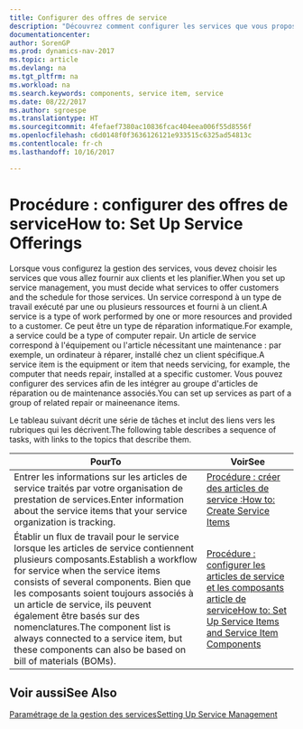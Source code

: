 ```yaml
---
title: Configurer des offres de service
description: "Découvrez comment configurer les services que vous proposez à vos clients."
documentationcenter: 
author: SorenGP
ms.prod: dynamics-nav-2017
ms.topic: article
ms.devlang: na
ms.tgt_pltfrm: na
ms.workload: na
ms.search.keywords: components, service item, service
ms.date: 08/22/2017
ms.author: sgroespe
ms.translationtype: HT
ms.sourcegitcommit: 4fefaef7380ac10836fcac404eea006f55d8556f
ms.openlocfilehash: c6d0148f0f3636126121e933515c6325ad54813c
ms.contentlocale: fr-ch
ms.lasthandoff: 10/16/2017

---
```


# <a name="how-to-set-up-service-offerings"></a><span data-ttu-id="bfc5d-103">Procédure : configurer des offres de service</span><span class="sxs-lookup"><span data-stu-id="bfc5d-103">How to: Set Up Service Offerings</span></span>
<span data-ttu-id="bfc5d-104">Lorsque vous configurez la gestion des services, vous devez choisir les services que vous allez fournir aux clients et les planifier.</span><span class="sxs-lookup"><span data-stu-id="bfc5d-104">When you set up service management, you must decide what services to offer customers and the schedule for those services.</span></span> <span data-ttu-id="bfc5d-105">Un service correspond à un type de travail exécuté par une ou plusieurs ressources et fourni à un client.</span><span class="sxs-lookup"><span data-stu-id="bfc5d-105">A service is a type of work performed by one or more resources and provided to a customer.</span></span> <span data-ttu-id="bfc5d-106">Ce peut être un type de réparation informatique.</span><span class="sxs-lookup"><span data-stu-id="bfc5d-106">For example, a service could be a type of computer repair.</span></span> <span data-ttu-id="bfc5d-107">Un article de service correspond à l'équipement ou l'article nécessitant une maintenance : par exemple, un ordinateur à réparer, installé chez un client spécifique.</span><span class="sxs-lookup"><span data-stu-id="bfc5d-107">A service item is the equipment or item that needs servicing, for example, the computer that needs repair, installed at a specific customer.</span></span> <span data-ttu-id="bfc5d-108">Vous pouvez configurer des services afin de les intégrer au groupe d'articles de réparation ou de maintenance associés.</span><span class="sxs-lookup"><span data-stu-id="bfc5d-108">You can set up services as part of a group of related repair or maineenance items.</span></span>  
  
<span data-ttu-id="bfc5d-109">Le tableau suivant décrit une série de tâches et inclut des liens vers les rubriques qui les décrivent.</span><span class="sxs-lookup"><span data-stu-id="bfc5d-109">The following table describes a sequence of tasks, with links to the topics that describe them.</span></span>  
  
|<span data-ttu-id="bfc5d-110">**Pour**</span><span class="sxs-lookup"><span data-stu-id="bfc5d-110">**To**</span></span>|<span data-ttu-id="bfc5d-111">**Voir**</span><span class="sxs-lookup"><span data-stu-id="bfc5d-111">**See**</span></span>|  
|------------|-------------|  
|<span data-ttu-id="bfc5d-112">Entrer les informations sur les articles de service traités par votre organisation de prestation de services.</span><span class="sxs-lookup"><span data-stu-id="bfc5d-112">Enter information about the service items that your service organization is tracking.</span></span>|[<span data-ttu-id="bfc5d-113">Procédure : créer des articles de service :</span><span class="sxs-lookup"><span data-stu-id="bfc5d-113">How to: Create Service Items</span></span>](service-how-to-create-service-items.md)|  
|<span data-ttu-id="bfc5d-114">Établir un flux de travail pour le service lorsque les articles de service contiennent plusieurs composants.</span><span class="sxs-lookup"><span data-stu-id="bfc5d-114">Establish a workflow for service when the service items consists of several components.</span></span> <span data-ttu-id="bfc5d-115">Bien que les composants soient toujours associés à un article de service, ils peuvent également être basés sur des nomenclatures.</span><span class="sxs-lookup"><span data-stu-id="bfc5d-115">The component list is always connected to a service item, but these components can also be based on bill of materials (BOMs).</span></span>|[<span data-ttu-id="bfc5d-116">Procédure : configurer les articles de service et les composants article de service</span><span class="sxs-lookup"><span data-stu-id="bfc5d-116">How to: Set Up Service Items and Service Item Components</span></span>](service-how-setup-service-items.md)|  
  
## <a name="see-also"></a><span data-ttu-id="bfc5d-117">Voir aussi</span><span class="sxs-lookup"><span data-stu-id="bfc5d-117">See Also</span></span>  
[<span data-ttu-id="bfc5d-118">Paramétrage de la gestion des services</span><span class="sxs-lookup"><span data-stu-id="bfc5d-118">Setting Up Service Management</span></span>](service-setup-service.md)   
